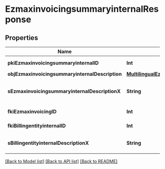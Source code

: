 # EzmaxinvoicingsummaryinternalResponse

## Properties
Name | Type | Description | Notes
------------ | ------------- | ------------- | -------------
**pkiEzmaxinvoicingsummaryinternalID** | **Int** | The unique ID of the Ezmaxinvoicingsummaryinternal | [optional] 
**objEzmaxinvoicingsummaryinternalDescription** | [**MultilingualEzmaxinvoicingsummaryinternalDescription**](MultilingualEzmaxinvoicingsummaryinternalDescription.md) |  | 
**sEzmaxinvoicingsummaryinternalDescriptionX** | **String** | The Ezmaxinvoicingsummaryinternal description in the language of the requester | 
**fkiEzmaxinvoicingID** | **Int** | The unique ID of the Ezmaxinvoicing | [optional] 
**fkiBillingentityinternalID** | **Int** | The unique ID of the Billingentityinternal. | 
**sBillingentityinternalDescriptionX** | **String** | The description of the Billingentityinternal in the language of the requester | 

[[Back to Model list]](../README.md#documentation-for-models) [[Back to API list]](../README.md#documentation-for-api-endpoints) [[Back to README]](../README.md)


